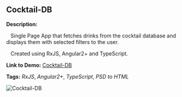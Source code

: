 ## Cocktail-DB

**Description:** 

&nbsp;&nbsp; Single Page App that fetches drinks from the cocktail database and displays them with selected filters to the user. 

&nbsp;&nbsp; Created using RxJS, Angular2+ and TypeScript.

**Link to Demo:** [Cocktail-DB](https://bohdanov90.github.io/Cocktail-DB/ "Cocktail-DB")


**Tags:** _RxJS_, _Angular2+_, _TypeScript_, _PSD to HTML_

![Cocktail-DB](https://i.imgur.com/eXtGBbr.gif)
